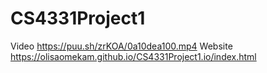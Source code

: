# CS4331Project1
Video
https://puu.sh/zrKOA/0a10dea100.mp4
Website
https://olisaomekam.github.io/CS4331Project1.io/index.html
